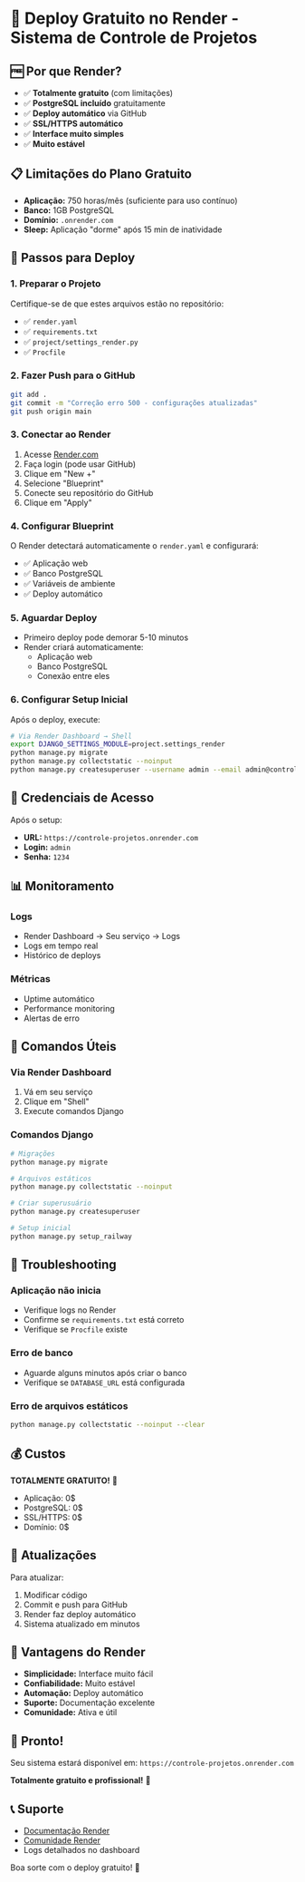 # 🚀 Deploy Gratuito no Render - Sistema de Controle de Projetos

## 🆓 Por que Render?

- ✅ **Totalmente gratuito** (com limitações)
- ✅ **PostgreSQL incluído** gratuitamente
- ✅ **Deploy automático** via GitHub
- ✅ **SSL/HTTPS automático**
- ✅ **Interface muito simples**
- ✅ **Muito estável**

## 📋 Limitações do Plano Gratuito

- **Aplicação:** 750 horas/mês (suficiente para uso contínuo)
- **Banco:** 1GB PostgreSQL
- **Domínio:** `.onrender.com`
- **Sleep:** Aplicação "dorme" após 15 min de inatividade

## 🔧 Passos para Deploy

### 1. Preparar o Projeto

Certifique-se de que estes arquivos estão no repositório:
- ✅ `render.yaml`
- ✅ `requirements.txt`
- ✅ `project/settings_render.py`
- ✅ `Procfile`

### 2. Fazer Push para o GitHub

```bash
git add .
git commit -m "Correção erro 500 - configurações atualizadas"
git push origin main
```

### 3. Conectar ao Render

1. Acesse [Render.com](https://render.com)
2. Faça login (pode usar GitHub)
3. Clique em "New +"
4. Selecione "Blueprint"
5. Conecte seu repositório do GitHub
6. Clique em "Apply"

### 4. Configurar Blueprint

O Render detectará automaticamente o `render.yaml` e configurará:
- ✅ Aplicação web
- ✅ Banco PostgreSQL
- ✅ Variáveis de ambiente
- ✅ Deploy automático

### 5. Aguardar Deploy

- Primeiro deploy pode demorar 5-10 minutos
- Render criará automaticamente:
  - Aplicação web
  - Banco PostgreSQL
  - Conexão entre eles

### 6. Configurar Setup Inicial

Após o deploy, execute:

```bash
# Via Render Dashboard → Shell
export DJANGO_SETTINGS_MODULE=project.settings_render
python manage.py migrate
python manage.py collectstatic --noinput
python manage.py createsuperuser --username admin --email admin@controleprojetos.com
```

## 🔐 Credenciais de Acesso

Após o setup:
- **URL:** `https://controle-projetos.onrender.com`
- **Login:** `admin`
- **Senha:** `1234`

## 📊 Monitoramento

### Logs
- Render Dashboard → Seu serviço → Logs
- Logs em tempo real
- Histórico de deploys

### Métricas
- Uptime automático
- Performance monitoring
- Alertas de erro

## 🔧 Comandos Úteis

### Via Render Dashboard
1. Vá em seu serviço
2. Clique em "Shell"
3. Execute comandos Django

### Comandos Django
```bash
# Migrações
python manage.py migrate

# Arquivos estáticos
python manage.py collectstatic --noinput

# Criar superusuário
python manage.py createsuperuser

# Setup inicial
python manage.py setup_railway
```

## 🚨 Troubleshooting

### Aplicação não inicia
- Verifique logs no Render
- Confirme se `requirements.txt` está correto
- Verifique se `Procfile` existe

### Erro de banco
- Aguarde alguns minutos após criar o banco
- Verifique se `DATABASE_URL` está configurada

### Erro de arquivos estáticos
```bash
python manage.py collectstatic --noinput --clear
```

## 💰 Custos

**TOTALMENTE GRATUITO!** 🎉

- Aplicação: 0$
- PostgreSQL: 0$
- SSL/HTTPS: 0$
- Domínio: 0$

## 🔄 Atualizações

Para atualizar:
1. Modificar código
2. Commit e push para GitHub
3. Render faz deploy automático
4. Sistema atualizado em minutos

## 🌟 Vantagens do Render

- **Simplicidade:** Interface muito fácil
- **Confiabilidade:** Muito estável
- **Automação:** Deploy automático
- **Suporte:** Documentação excelente
- **Comunidade:** Ativa e útil

## 🎯 Pronto!

Seu sistema estará disponível em:
`https://controle-projetos.onrender.com`

**Totalmente gratuito e profissional!** 🚀

## 📞 Suporte

- [Documentação Render](https://render.com/docs)
- [Comunidade Render](https://community.render.com)
- Logs detalhados no dashboard

Boa sorte com o deploy gratuito! 🎉 